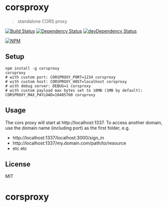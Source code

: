 # corsproxy

> standalone CORS proxy

[![Build Status](https://travis-ci.org/gr2m/CORS-Proxy.svg?branch=master)](https://travis-ci.org/gr2m/CORS-Proxy)
[![Dependency Status](https://david-dm.org/gr2m/CORS-Proxy.svg)](https://david-dm.org/gr2m/CORS-Proxy)
[![devDependency Status](https://david-dm.org/gr2m/CORS-Proxy/dev-status.svg)](https://david-dm.org/gr2m/CORS-Proxy#info=devDependencies)

[![NPM](https://nodei.co/npm/corsproxy.png?downloads=true&downloadRank=true&stars=true)](https://nodei.co/npm/corsproxy/)


## Setup

```
npm install -g corsproxy
corsproxy
# with custom port: CORSPROXY_PORT=1234 corsproxy
# with custom host: CORSPROXY_HOST=localhost corsproxy
# with debug server: DEBUG=1 corsproxy
# with custom payload max bytes set to 10MB (1MB by default): CORSPROXY_MAX_PAYLOAD=10485760 corsproxy
```

## Usage

The cors proxy will start at http://localhost:1337.
To access another domain, use the domain name (including port) as the first folder, e.g.

- http://localhost:1337/localhost:3000/sign_in
- http://localhost:1337/my.domain.com/path/to/resource
- etc etc

## License

MIT
# corsproxy
